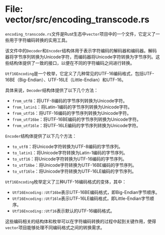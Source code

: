 # File: vector/src/encoding_transcode.rs

`encoding_transcode.rs`文件是Rust生态中`vector`项目中的一个文件，它定义了一些用于字符编码转换的实用工具。

该文件中的`Decoder`和`Encoder`结构体用于表示字符编码的解码器和编码器。解码器将字节序列转换为Unicode字符，而编码器将Unicode字符转换为字节序列。这些结构体提供了一致的接口，以便在不同的字符编码之间进行转换。

`Utf16Encoding`是一个枚举，它定义了几种常见的UTF-16编码格式，包括UTF-16BE（Big-Endian）、UTF-16LE（Little-Endian）和UTF-16。

具体来说，`Decoder`结构体提供了以下几个方法：
- `from_utf8`：将UTF-8编码的字节序列转换为Unicode字符。
- `from_latin1`：将Latin-1编码的字节序列转换为Unicode字符。
- `from_utf16`：将UTF-16编码的字节序列转换为Unicode字符。
- `from_utf16be`：将UTF-16BE编码的字节序列转换为Unicode字符。
- `from_utf16le`：将UTF-16LE编码的字节序列转换为Unicode字符。

`Encoder`结构体提供了以下几个方法：
- `to_utf8`：将Unicode字符转换为UTF-8编码的字节序列。
- `to_latin1`：将Unicode字符转换为Latin-1编码的字节序列。
- `to_utf16`：将Unicode字符转换为UTF-16编码的字节序列。
- `to_utf16be`：将Unicode字符转换为UTF-16BE编码的字节序列。
- `to_utf16le`：将Unicode字符转换为UTF-16LE编码的字节序列。

`Utf16Encoding`枚举定义了三种UTF-16编码格式的变体，其中：
- `Utf16Encoding::Utf16be`表示UTF-16BE编码格式，即Big-Endian字节顺序。
- `Utf16Encoding::Utf16le`表示UTF-16LE编码格式，即Little-Endian字节顺序。
- `Utf16Encoding::Utf16`表示默认的UTF-16编码格式。

这些编码相关的结构体和枚举可以在字符编码转换的过程中起到关键作用，使得`vector`项目能够处理不同编码格式之间的转换需求。

